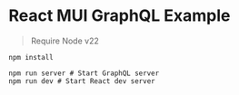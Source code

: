 # React MUI GraphQL Example

> Require Node v22

```
npm install

npm run server # Start GraphQL server
npm run dev # Start React dev server
```
